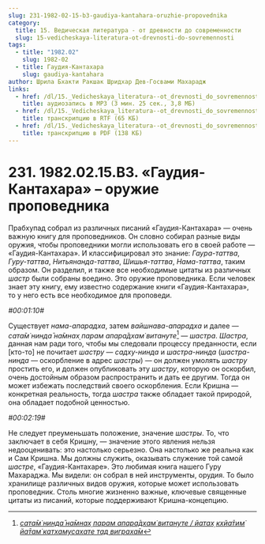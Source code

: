 ```yaml
---
slug: 231-1982-02-15-b3-gaudiya-kantahara-oruzhie-propovednika
category:
  title: 15. Ведическая литература - от древности до современности
  slug: 15-vedicheskaya-literatura-ot-drevnosti-do-sovremennosti
tags:
  - title: "1982.02"
    slug: 1982-02
  - title: Гаудия-Кантахара
    slug: gaudiya-kantahara
author: Шрила Бхакти Ракшак Шридхар Дев-Госвами Махарадж
links:
  - href: /dl/15._Vedicheskaya_literatura--ot_drevnosti_do_sovremennosti/231_1982.02.15.B3_SridharMj_Gaudija-Kantahara--oruzhie_propovednika.mp3
    title: аудиозапись в MP3 (3 мин. 25 сек., 3,8 МБ)
  - href: /dl/15._Vedicheskaya_literatura--ot_drevnosti_do_sovremennosti/231_1982.02.15.B3_SridharMj_Gaudija-Kantahara--oruzhie_propovednika.rtf
    title: транскрипцию в RTF (65 КБ)
  - href: /dl/15._Vedicheskaya_literatura--ot_drevnosti_do_sovremennosti/231_1982.02.15.B3_SridharMj_Gaudija-Kantahara--oruzhie_propovednika.pdf
    title: транскрипцию в PDF (138 КБ)
---
```


# 231. 1982.02.15.B3. «Гаудия-Кантахара» – оружие проповедника

Прабхупад собрал из различных писаний «Гаудия-Кантахара» — очень важную книгу для проповедников. Он словно собирал разные виды оружия, чтобы проповедники могли использовать его в своей работе — «Гаудия-Кантахара». И классифицировал это знание: *Гаура-таттва*, *Гуру-таттва*, *Нитьянанда-таттва*, *Шишья-таттва*, *Нама-таттва*, таким образом. Он разделил, и также все необходимые цитаты из различных *шастр* были собраны воедино. Это оружие проповедника. Если человек знает эту книгу, ему известно содержание книги «Гаудия-Кантахара», то у него есть все необходимое для проповеди.

*#00:01:10#*

Существует *нама-апарадха*, затем *вайшнава-апарадха* и далее — *сата̄м̇ нинда̄ на̄мнах̣ парам апара̄дхам̇ витануте*[^_ftn1] — *шастра*. *Шастра*, данная нам ради того, чтобы мы следовали процессу преданности, если [кто-то] не почитает *шастру* — *садху-нинда* и *шастра-нинда* (*шастра-нинда* — оскорбление в адрес *шастры*) — он должен умолять *шастру* простить его, и должен опубликовать эту *шастру*, которую он оскорбил, очень достойным образом распространить и дать ее другим. Тогда он может избежать последствий своего оскорбления. Если Кришна — конкретная реальность, тогда *шастра* также обладает такой природой, она обладает подобной ценностью.

*#00:02:19#*

Не следует преуменьшать положение, значение *шастры*. То, что заключает в себя Кришну, — значение этого явления нельзя недооценивать: это настолько серьезно. Она настолько же реальна как и Сам Кришна. Мы должны служить, оказывать служение той самой *шастре*, «Гаудия-Кантахаре». Это любимая книга нашего Гуру Махараджа. Мы видели: он собрал в ней инструменты, орудия. То было хранилище различных видов оружия, которые может использовать проповедник. Столь многие жизненно важные, ключевые священные цитаты из писаний, которые поддерживают Кришна-концепцию.



[^_ftn1]: [*сата̄м̇ нинда̄ на̄мнах̣ парам апара̄дхам̇ витануте / йатах̣ кхйа̄тим̇ йа̄там̇ катхамусахате тад виграха̄м*](../notes/shloka/satam-ninda-namnah-param-aparadham.md)
